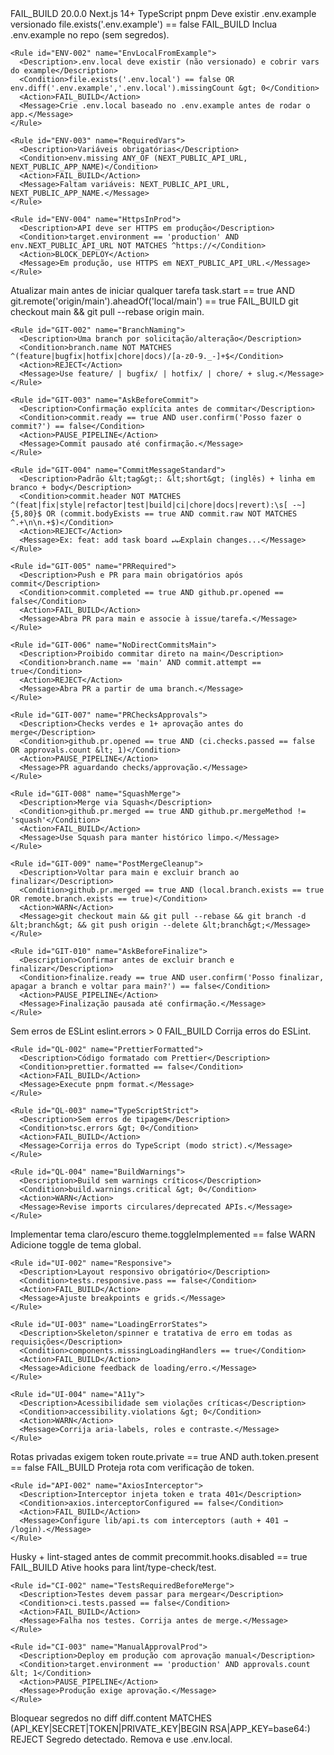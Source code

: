 <?xml version="1.0" encoding="UTF-8"?>
<ProjectRules name="Streamline Frontend" stack="Next.js + React + TS" version="1.0">
  <!-- ============== META ============== -->
  <Settings>
    <DefaultAction>FAIL_BUILD</DefaultAction>
    <MinNodeVersion>20.0.0</MinNodeVersion>
    <Framework>Next.js 14+</Framework>
    <Language>TypeScript</Language>
    <PackageManager>pnpm</PackageManager>
  </Settings>

  <!-- ============== AMBIENTE ============== -->
  <Environment>
    <Rule id="ENV-001" name="EnvExampleExists">
      <Description>Deve existir .env.example versionado</Description>
      <Condition>file.exists('.env.example') == false</Condition>
      <Action>FAIL_BUILD</Action>
      <Message>Inclua .env.example no repo (sem segredos).</Message>
    </Rule>

    <Rule id="ENV-002" name="EnvLocalFromExample">
      <Description>.env.local deve existir (não versionado) e cobrir vars do example</Description>
      <Condition>file.exists('.env.local') == false OR env.diff('.env.example','.env.local').missingCount &gt; 0</Condition>
      <Action>FAIL_BUILD</Action>
      <Message>Crie .env.local baseado no .env.example antes de rodar o app.</Message>
    </Rule>

    <Rule id="ENV-003" name="RequiredVars">
      <Description>Variáveis obrigatórias</Description>
      <Condition>env.missing ANY_OF (NEXT_PUBLIC_API_URL, NEXT_PUBLIC_APP_NAME)</Condition>
      <Action>FAIL_BUILD</Action>
      <Message>Faltam variáveis: NEXT_PUBLIC_API_URL, NEXT_PUBLIC_APP_NAME.</Message>
    </Rule>

    <Rule id="ENV-004" name="HttpsInProd">
      <Description>API deve ser HTTPS em produção</Description>
      <Condition>target.environment == 'production' AND env.NEXT_PUBLIC_API_URL NOT MATCHES ^https://</Condition>
      <Action>BLOCK_DEPLOY</Action>
      <Message>Em produção, use HTTPS em NEXT_PUBLIC_API_URL.</Message>
    </Rule>

  </Environment>

  <!-- ============== CONTROLE DE VERSÃO (GIT & GITHUB) ============== -->
  <VersionControl>
    <Rule id="GIT-001" name="SyncMainBeforeWork">
      <Description>Atualizar main antes de iniciar qualquer tarefa</Description>
      <Condition>task.start == true AND git.remote('origin/main').aheadOf('local/main') == true</Condition>
      <Action>FAIL_BUILD</Action>
      <Message>git checkout main && git pull --rebase origin main.</Message>
    </Rule>

    <Rule id="GIT-002" name="BranchNaming">
      <Description>Uma branch por solicitação/alteração</Description>
      <Condition>branch.name NOT MATCHES ^(feature|bugfix|hotfix|chore|docs)/[a-z0-9._-]+$</Condition>
      <Action>REJECT</Action>
      <Message>Use feature/ | bugfix/ | hotfix/ | chore/ + slug.</Message>
    </Rule>

    <Rule id="GIT-003" name="AskBeforeCommit">
      <Description>Confirmação explícita antes de commitar</Description>
      <Condition>commit.ready == true AND user.confirm('Posso fazer o commit?') == false</Condition>
      <Action>PAUSE_PIPELINE</Action>
      <Message>Commit pausado até confirmação.</Message>
    </Rule>

    <Rule id="GIT-004" name="CommitMessageStandard">
      <Description>Padrão &lt;tag&gt;: &lt;short&gt; (inglês) + linha em branco + body</Description>
      <Condition>commit.header NOT MATCHES ^(feat|fix|style|refactor|test|build|ci|chore|docs|revert):\s[ -~]{5,80}$ OR (commit.bodyExists == true AND commit.raw NOT MATCHES ^.+\n\n.+$)</Condition>
      <Action>REJECT</Action>
      <Message>Ex: feat: add task board ↵↵Explain changes...</Message>
    </Rule>

    <Rule id="GIT-005" name="PRRequired">
      <Description>Push e PR para main obrigatórios após commit</Description>
      <Condition>commit.completed == true AND github.pr.opened == false</Condition>
      <Action>FAIL_BUILD</Action>
      <Message>Abra PR para main e associe à issue/tarefa.</Message>
    </Rule>

    <Rule id="GIT-006" name="NoDirectCommitsMain">
      <Description>Proibido commitar direto na main</Description>
      <Condition>branch.name == 'main' AND commit.attempt == true</Condition>
      <Action>REJECT</Action>
      <Message>Abra PR a partir de uma branch.</Message>
    </Rule>

    <Rule id="GIT-007" name="PRChecksApprovals">
      <Description>Checks verdes e 1+ aprovação antes do merge</Description>
      <Condition>github.pr.opened == true AND (ci.checks.passed == false OR approvals.count &lt; 1)</Condition>
      <Action>PAUSE_PIPELINE</Action>
      <Message>PR aguardando checks/approvação.</Message>
    </Rule>

    <Rule id="GIT-008" name="SquashMerge">
      <Description>Merge via Squash</Description>
      <Condition>github.pr.merged == true AND github.pr.mergeMethod != 'squash'</Condition>
      <Action>FAIL_BUILD</Action>
      <Message>Use Squash para manter histórico limpo.</Message>
    </Rule>

    <Rule id="GIT-009" name="PostMergeCleanup">
      <Description>Voltar para main e excluir branch ao finalizar</Description>
      <Condition>github.pr.merged == true AND (local.branch.exists == true OR remote.branch.exists == true)</Condition>
      <Action>WARN</Action>
      <Message>git checkout main && git pull --rebase && git branch -d &lt;branch&gt; && git push origin --delete &lt;branch&gt;</Message>
    </Rule>

    <Rule id="GIT-010" name="AskBeforeFinalize">
      <Description>Confirmar antes de excluir branch e finalizar</Description>
      <Condition>finalize.ready == true AND user.confirm('Posso finalizar, apagar a branch e voltar para main?') == false</Condition>
      <Action>PAUSE_PIPELINE</Action>
      <Message>Finalização pausada até confirmação.</Message>
    </Rule>

  </VersionControl>

  <!-- ============== QUALIDADE ============== -->
  <Quality>
    <Rule id="QL-001" name="ESLintClean">
      <Description>Sem erros de ESLint</Description>
      <Condition>eslint.errors &gt; 0</Condition>
      <Action>FAIL_BUILD</Action>
      <Message>Corrija erros do ESLint.</Message>
    </Rule>

    <Rule id="QL-002" name="PrettierFormatted">
      <Description>Código formatado com Prettier</Description>
      <Condition>prettier.formatted == false</Condition>
      <Action>FAIL_BUILD</Action>
      <Message>Execute pnpm format.</Message>
    </Rule>

    <Rule id="QL-003" name="TypeScriptStrict">
      <Description>Sem erros de tipagem</Description>
      <Condition>tsc.errors &gt; 0</Condition>
      <Action>FAIL_BUILD</Action>
      <Message>Corrija erros do TypeScript (modo strict).</Message>
    </Rule>

    <Rule id="QL-004" name="BuildWarnings">
      <Description>Build sem warnings críticos</Description>
      <Condition>build.warnings.critical &gt; 0</Condition>
      <Action>WARN</Action>
      <Message>Revise imports circulares/deprecated APIs.</Message>
    </Rule>

  </Quality>

  <!-- ============== FRONTEND (UX) ============== -->
  <Frontend>
    <Rule id="UI-001" name="DarkLightMode">
      <Description>Implementar tema claro/escuro</Description>
      <Condition>theme.toggleImplemented == false</Condition>
      <Action>WARN</Action>
      <Message>Adicione toggle de tema global.</Message>
    </Rule>

    <Rule id="UI-002" name="Responsive">
      <Description>Layout responsivo obrigatório</Description>
      <Condition>tests.responsive.pass == false</Condition>
      <Action>FAIL_BUILD</Action>
      <Message>Ajuste breakpoints e grids.</Message>
    </Rule>

    <Rule id="UI-003" name="LoadingErrorStates">
      <Description>Skeleton/spinner e tratativa de erro em todas as requisições</Description>
      <Condition>components.missingLoadingHandlers == true</Condition>
      <Action>FAIL_BUILD</Action>
      <Message>Adicione feedback de loading/erro.</Message>
    </Rule>

    <Rule id="UI-004" name="A11y">
      <Description>Acessibilidade sem violações críticas</Description>
      <Condition>accessibility.violations &gt; 0</Condition>
      <Action>WARN</Action>
      <Message>Corrija aria-labels, roles e contraste.</Message>
    </Rule>

  </Frontend>

  <!-- ============== INTEGRAÇÃO COM BACKEND ============== -->
  <Integration>
    <Rule id="API-001" name="AuthGuard">
      <Description>Rotas privadas exigem token</Description>
      <Condition>route.private == true AND auth.token.present == false</Condition>
      <Action>FAIL_BUILD</Action>
      <Message>Proteja rota com verificação de token.</Message>
    </Rule>

    <Rule id="API-002" name="AxiosInterceptor">
      <Description>Interceptor injeta token e trata 401</Description>
      <Condition>axios.interceptorConfigured == false</Condition>
      <Action>FAIL_BUILD</Action>
      <Message>Configure lib/api.ts com interceptors (auth + 401 → /login).</Message>
    </Rule>

  </Integration>

  <!-- ============== PIPELINE (CI/CD) ============== -->
  <Pipeline>
    <Rule id="CI-001" name="PreCommitHooks">
      <Description>Husky + lint-staged antes de commit</Description>
      <Condition>precommit.hooks.disabled == true</Condition>
      <Action>FAIL_BUILD</Action>
      <Message>Ative hooks para lint/type-check/test.</Message>
    </Rule>

    <Rule id="CI-002" name="TestsRequiredBeforeMerge">
      <Description>Testes devem passar para mergear</Description>
      <Condition>ci.tests.passed == false</Condition>
      <Action>FAIL_BUILD</Action>
      <Message>Falha nos testes. Corrija antes de merge.</Message>
    </Rule>

    <Rule id="CI-003" name="ManualApprovalProd">
      <Description>Deploy em produção com aprovação manual</Description>
      <Condition>target.environment == 'production' AND approvals.count &lt; 1</Condition>
      <Action>PAUSE_PIPELINE</Action>
      <Message>Produção exige aprovação.</Message>
    </Rule>

  </Pipeline>

  <!-- ============== SEGURANÇA ============== -->
  <Security>
    <Rule id="SEC-001" name="SecretScan">
      <Description>Bloquear segredos no diff</Description>
      <Condition>diff.content MATCHES (API_KEY|SECRET|TOKEN|PRIVATE_KEY|BEGIN RSA|APP_KEY=base64:)</Condition>
      <Action>REJECT</Action>
      <Message>Segredo detectado. Remova e use .env.local.</Message>
    </Rule>
  </Security>
</ProjectRules>
